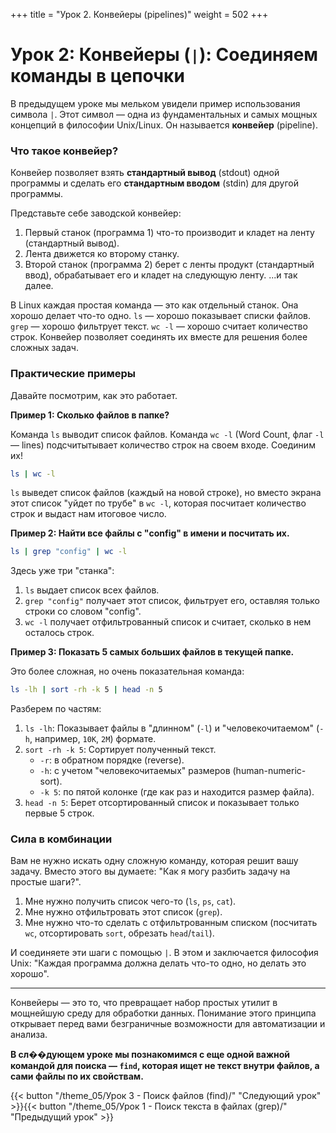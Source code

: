 +++
title = "Урок 2. Конвейеры (pipelines)"
weight = 502
+++
# Урок 2: Конвейеры (`|`): Соединяем команды в цепочки

В предыдущем уроке мы мельком увидели пример использования символа `|`. Этот символ — одна из фундаментальных и самых мощных концепций в философии Unix/Linux. Он называется **конвейер** (pipeline).

### Что такое конвейер?

Конвейер позволяет взять **стандартный вывод** (stdout) одной программы и сделать его **стандартным вводом** (stdin) для другой программы.

Представьте себе заводской конвейер:
1.  Первый станок (программа 1) что-то производит и кладет на ленту (стандартный вывод).
2.  Лента движется ко второму станку.
3.  Второй станок (программа 2) берет с ленты продукт (стандартный ввод), обрабатывает его и кладет на следующую ленту.
...и так далее.

В Linux каждая простая команда — это как отдельный станок. Она хорошо делает что-то одно. `ls` — хорошо показывает списки файлов. `grep` — хорошо фильтрует текст. `wc -l` — хорошо считает количество строк. Конвейер позволяет соединять их вместе для решения более сложных задач.

### Практические примеры

Давайте посмотрим, как это работает.

**Пример 1: Сколько файлов в папке?**

Команда `ls` выводит список файлов. Команда `wc -l` (Word Count, флаг `-l` — lines) подсчитытывает количество строк на своем входе. Соединим их!

```bash
ls | wc -l
```
`ls` выведет список файлов (каждый на новой строке), но вместо экрана этот список "уйдет по трубе" в `wc -l`, которая посчитает количество строк и выдаст нам итоговое число.

**Пример 2: Найти все файлы с "config" в имени и посчитать их.**

```bash
ls | grep "config" | wc -l
```
Здесь уже три "станка":
1.  `ls` выдает список всех файлов.
2.  `grep "config"` получает этот список, фильтрует его, оставляя только строки со словом "config".
3.  `wc -l` получает отфильтрованный список и считает, сколько в нем осталось строк.

**Пример 3: Показать 5 самых больших файлов в текущей папке.**

Это более сложная, но очень показательная команда:
```bash
ls -lh | sort -rh -k 5 | head -n 5
```
Разберем по частям:
1.  `ls -lh`: Показывает файлы в "длинном" (`-l`) и "человекочитаемом" (`-h`, например, `10K`, `2M`) формате.
2.  `sort -rh -k 5`: Сортирует полученный текст.
    *   `-r`: в обратном порядке (reverse).
    *   `-h`: с учетом "человекочитаемых" размеров (human-numeric-sort).
    *   `-k 5`: по пятой колонке (где как раз и находится размер файла).
3.  `head -n 5`: Берет отсортированный список и показывает только первые 5 строк.

### Сила в комбинации

Вам не нужно искать одну сложную команду, которая решит вашу задачу. Вместо этого вы думаете: "Как я могу разбить задачу на простые шаги?".
1.  Мне нужно получить список чего-то (`ls`, `ps`, `cat`).
2.  Мне нужно отфильтровать этот список (`grep`).
3.  Мне нужно что-то сделать с отфильтрованным списком (посчитать `wc`, отсортировать `sort`, обрезать `head`/`tail`).

И соединяете эти шаги с помощью `|`. В этом и заключается философия Unix: "Каждая программа должна делать что-то одно, но делать это хорошо".

---
Конвейеры — это то, что превращает набор простых утилит в мощнейшую среду для обработки данных. Понимание этого принципа открывает перед вами безграничные возможности для автоматизации и анализа.

**В сл��дующем уроке мы познакомимся с еще одной важной командой для поиска — `find`, которая ищет не текст внутри файлов, а сами файлы по их свойствам.**

{{< button "/theme_05/Урок 3 - Поиск файлов (find)/" "Следующий урок" >}}{{< button "/theme_05/Урок 1 - Поиск текста в файлах (grep)/" "Предыдущий урок" >}}
